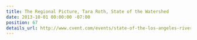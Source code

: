 ```yaml
---
title: The Regional Picture, Tara Roth, State of the Watershed
date: 2013-10-01 00:00:00 -07:00
position: 67
details_url: http://www.cvent.com/events/state-of-the-los-angeles-river-watershed/agenda-67d13d22919b43e3ab37b329894f966a.aspx
---
```



